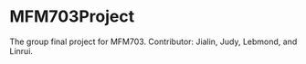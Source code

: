 # MFM703Project
The group final project for MFM703. Contributor: Jialin, Judy, Lebmond, and Linrui.
